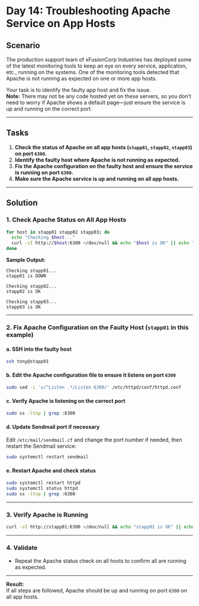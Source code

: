 # Day 14: Troubleshooting Apache Service on App Hosts

## Scenario

The production support team of xFusionCorp Industries has deployed some of the latest monitoring tools to keep an eye on every service, application, etc., running on the systems. One of the monitoring tools detected that Apache is not running as expected on one or more app hosts.

Your task is to identify the faulty app host and fix the issue.  
**Note:** There may not be any code hosted yet on these servers, so you don’t need to worry if Apache shows a default page—just ensure the service is up and running on the correct port.

---

## Tasks

1. **Check the status of Apache on all app hosts (`stapp01`, `stapp02`, `stapp03`) on port `6300`.**
2. **Identify the faulty host where Apache is not running as expected.**
3. **Fix the Apache configuration on the faulty host and ensure the service is running on port `6300`.**
4. **Make sure the Apache service is up and running on all app hosts.**

---

## Solution

### 1. Check Apache Status on All App Hosts

```bash
for host in stapp01 stapp02 stapp03; do
  echo "Checking $host..."
  curl -sI http://$host:6300 >/dev/null && echo "$host is OK" || echo "$host is DOWN"
done
```

**Sample Output:**
```
Checking stapp01...
stapp01 is DOWN

Checking stapp02...
stapp02 is OK

Checking stapp03...
stapp03 is OK
```

---

### 2. Fix Apache Configuration on the Faulty Host (`stapp01` in this example)

#### a. SSH into the faulty host

```bash
ssh tony@stapp01
```

#### b. Edit the Apache configuration file to ensure it listens on port `6300`

```bash
sudo sed -i 's/^Listen .*/Listen 6300/' /etc/httpd/conf/httpd.conf
```

#### c. Verify Apache is listening on the correct port

```bash
sudo ss -ltnp | grep :6300
```

#### d. Update Sendmail port if necessary

Edit `/etc/mail/sendmail.cf` and change the port number if needed, then restart the Sendmail service:

```bash
sudo systemctl restart sendmail
```

#### e. Restart Apache and check status

```bash
sudo systemctl restart httpd
sudo systemctl status httpd
sudo ss -ltnp | grep :6300
```

---

### 3. Verify Apache is Running

```bash
curl -sI http://stapp01:6300 >/dev/null && echo "stapp01 is OK" || echo "stapp01 is DOWN"
```

---

### 4. Validate

- Repeat the Apache status check on all hosts to confirm all are running as expected.

---

**Result:**  
If all steps are followed, Apache should be up and running on port `6300` on all app hosts.
